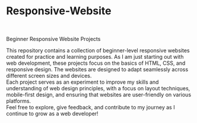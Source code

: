 # Responsive-Website
<br>

Beginner Responsive Website Projects
<br>

This repository contains a collection of beginner-level responsive websites created for practice and learning purposes. As I am just starting out with web development, these projects focus on the basics of HTML, CSS, and responsive design. The websites are designed to adapt seamlessly across different screen sizes and devices.
<br>
Each project serves as an experiment to improve my skills and understanding of web design principles, with a focus on layout techniques, mobile-first design, and ensuring that websites are user-friendly on various platforms.
<br>
Feel free to explore, give feedback, and contribute to my journey as I continue to grow as a web developer!
